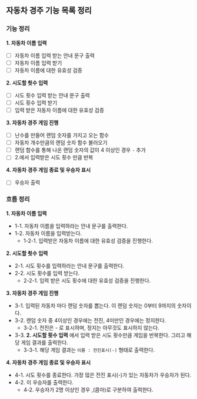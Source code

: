 ## 자동차 경주 기능 목록 정리

### 기능 정리

**1. 자동차 이름 입력**

- [ ] 자동차 이름 입력 받는 안내 문구 출력
- [ ] 자동차 이름 입력 받기
- [ ] 자동차 이름에 대한 유효성 검증

**2. 시도할 쵯수 입력**

- [ ] 시도 횟수 입력 받는 안내 문구 출력
- [ ] 시도 횟수 입력 받기
- [ ] 입력 받은 자동차 이름에 대한 유효성 검증 

**3. 자동차 경주 게임 진행**

- [ ] 난수를 만들어 랜덤 숫자를 가지고 오는 함수
- [ ] 자동차 개수만큼의 랜덤 숫자 함수 불러오기
- [ ] 랜덤 함수를 통해 나온 랜덤 숫자의 값이 4 이상인 경우 `-` 추가
- [ ] 2.에서 입력받은 시도 횟수 만큼 반복

**4. 자동차 경주 게임 종료 및 우승자 표시**

- [ ] 우승자 출력


### 흐름 정리

**1. 자동차 이름 입력**

- 1-1. 자동차 이름을 입력하라는 안내 문구를 출력한다.
- 1-2. 자동차 이름을 입력받는다.
  - 1-2-1. 입력받은 자동차 이름에 대한 유효성 검증을 진행한다.

**2. 시도할 쵯수 입력**

- 2-1. 시도 횟수를 입력하라는 안내 문구를 출력한다.
- 2-2. 시도 횟수를 입력 받는다.
  - 2-2-1. 입력 받은 시도 횟수에 대한 유효성 검증을 진행한다.

**3. 자동차 경주 게임 진행**

- 3-1. 입력된 자동차 마다 랜덤 숫자를 뽑는다. 이 랜덤 숫자는 0부터 9까지의 숫자이다.
- 3-2. 랜덤 숫자 중 4이상인 경우에는 전진, 4미만인 경우에는 정지한다.
    - 3-2-1. 전진은 - 로 표시하며, 정지는 아무것도 표시하지 않는다.
- 3-3. **2. 시도할 횟수 입력** 에서 입력 받은 시도 횟수만큼 게임을 반복한다. 그리고 해당 게임 결과를 출력한다. 
    - 3-3-1. 해당 게임 결과는 `이름 : 전진표시(-)` 형태로 출력한다.

**4. 자동차 경주 게임 종료 및 우승자 표시**
- 4-1. 시도 횟수를 종료한다. 가장 많은 전진 표시(-)가 있는 자동차가 우승자가 된다.
- 4-2. 이 우승자를 출력한다.
    - 4-2. 우승자가 2명 이상인 경우 ,(콤마)로 구분하여 출력한다.